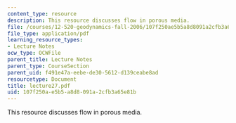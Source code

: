 ```yaml
---
content_type: resource
description: This resource discusses flow in porous media.
file: /courses/12-520-geodynamics-fall-2006/107f250ae5b5a8d8091a2cfb3a65e81b_lecture27.pdf
file_type: application/pdf
learning_resource_types:
- Lecture Notes
ocw_type: OCWFile
parent_title: Lecture Notes
parent_type: CourseSection
parent_uid: f491e47a-eebe-de30-5612-d139ceabe8ad
resourcetype: Document
title: lecture27.pdf
uid: 107f250a-e5b5-a8d8-091a-2cfb3a65e81b
---
```

This resource discusses flow in porous media.